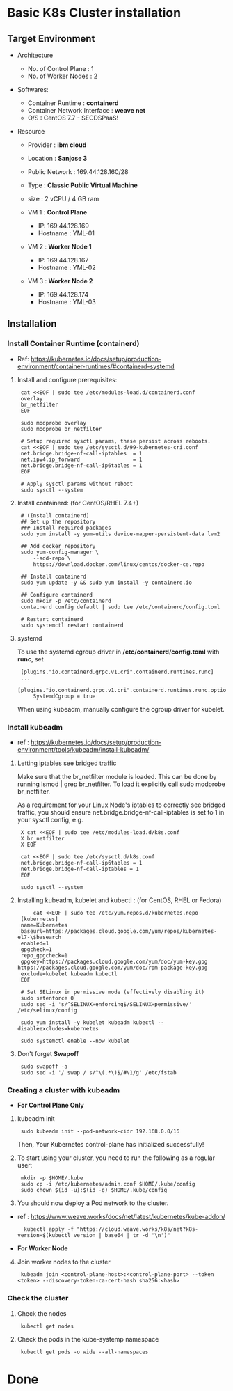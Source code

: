 # **Basic K8s Cluster installation**

## **Target Environment**

- Architecture
    - No. of Control Plane : 1
    - No. of Worker Nodes : 2

- Softwares:
    - Container Runtime : **containerd**
    - Container Network Interface : **weave net**
    - O/S : CentOS 7.7 - SECDSPaaS!

- Resource 
    - Provider : **ibm cloud**
    - Location : **Sanjose 3**
    - Public Network : 169.44.128.160/28
    - Type : **Classic Public Virtual Machine**
    - size : 2 vCPU / 4 GB ram

    - VM 1 : **Control Plane**
        - IP: 169.44.128.169
        - Hostname : YML-01
    - VM 2 : **Worker Node 1**
        - IP: 169.44.128.167
        - Hostname : YML-02
    - VM 3 : **Worker Node 2**
        - IP: 169.44.128.174
        - Hostname : YML-03
        
## **Installation**

### **Install Container Runtime (containerd)**

- Ref: https://kubernetes.io/docs/setup/production-environment/container-runtimes/#containerd-systemd

1. Install and configure prerequisites:

        cat <<EOF | sudo tee /etc/modules-load.d/containerd.conf
        overlay
        br_netfilter
        EOF

        sudo modprobe overlay
        sudo modprobe br_netfilter

        # Setup required sysctl params, these persist across reboots.
        cat <<EOF | sudo tee /etc/sysctl.d/99-kubernetes-cri.conf
        net.bridge.bridge-nf-call-iptables  = 1
        net.ipv4.ip_forward                 = 1
        net.bridge.bridge-nf-call-ip6tables = 1
        EOF

        # Apply sysctl params without reboot
        sudo sysctl --system

2. Install containerd: (for CentOS/RHEL 7.4+)

        # (Install containerd)
        ## Set up the repository
        ### Install required packages
        sudo yum install -y yum-utils device-mapper-persistent-data lvm2

        ## Add docker repository
        sudo yum-config-manager \
            --add-repo \
            https://download.docker.com/linux/centos/docker-ce.repo

        ## Install containerd
        sudo yum update -y && sudo yum install -y containerd.io

        ## Configure containerd
        sudo mkdir -p /etc/containerd
        containerd config default | sudo tee /etc/containerd/config.toml

        # Restart containerd
        sudo systemctl restart containerd

3. systemd

    To use the systemd cgroup driver in **/etc/containerd/config.toml** with **runc**, set

        [plugins."io.containerd.grpc.v1.cri".containerd.runtimes.runc]
        ...
        [plugins."io.containerd.grpc.v1.cri".containerd.runtimes.runc.options]
            SystemdCgroup = true

    When using kubeadm, manually configure the cgroup driver for kubelet.  

### **Install kubeadm**

- ref : https://kubernetes.io/docs/setup/production-environment/tools/kubeadm/install-kubeadm/


1. Letting iptables see bridged traffic
    
    Make sure that the br_netfilter module is loaded. This can be done by running lsmod | grep br_netfilter. To load it explicitly call sudo modprobe br_netfilter.

    As a requirement for your Linux Node's iptables to correctly see bridged traffic, you should ensure net.bridge.bridge-nf-call-iptables is set to 1 in your sysctl config, e.g.

        X cat <<EOF | sudo tee /etc/modules-load.d/k8s.conf
        X br_netfilter
        X EOF

        cat <<EOF | sudo tee /etc/sysctl.d/k8s.conf
        net.bridge.bridge-nf-call-ip6tables = 1
        net.bridge.bridge-nf-call-iptables = 1
        EOF

        sudo sysctl --system

2. Installing kubeadm, kubelet and kubectl : (for CentOS, RHEL or Fedora)

            cat <<EOF | sudo tee /etc/yum.repos.d/kubernetes.repo
        [kubernetes]
        name=Kubernetes
        baseurl=https://packages.cloud.google.com/yum/repos/kubernetes-el7-\$basearch
        enabled=1
        gpgcheck=1
        repo_gpgcheck=1
        gpgkey=https://packages.cloud.google.com/yum/doc/yum-key.gpg https://packages.cloud.google.com/yum/doc/rpm-package-key.gpg
        exclude=kubelet kubeadm kubectl
        EOF

        # Set SELinux in permissive mode (effectively disabling it)
        sudo setenforce 0
        sudo sed -i 's/^SELINUX=enforcing$/SELINUX=permissive/' /etc/selinux/config

        sudo yum install -y kubelet kubeadm kubectl --disableexcludes=kubernetes

        sudo systemctl enable --now kubelet


3. Don't forget **Swapoff**

        sudo swapoff -a
        sudo sed -i '/ swap / s/^\(.*\)$/#\1/g' /etc/fstab

### **Creating a cluster with kubeadm**

- **For Control Plane Only**
1. kubeadm init

        sudo kubeadm init --pod-network-cidr 192.168.0.0/16

    Then, Your Kubernetes control-plane has initialized successfully!
2. To start using your cluster, you need to run the following as a regular user:

        mkdir -p $HOME/.kube
        sudo cp -i /etc/kubernetes/admin.conf $HOME/.kube/config
        sudo chown $(id -u):$(id -g) $HOME/.kube/config

3. You should now deploy a Pod network to the cluster.
- ref : https://www.weave.works/docs/net/latest/kubernetes/kube-addon/

        kubectl apply -f "https://cloud.weave.works/k8s/net?k8s-version=$(kubectl version | base64 | tr -d '\n')"

- **For Worker Node**

4. Join worker nodes to the cluster

        kubeadm join <control-plane-host>:<control-plane-port> --token <token> --discovery-token-ca-cert-hash sha256:<hash>

### **Check the cluster**
1. Check the nodes

        kubectl get nodes

2. Check the pods in the kube-systemp namespace

        kubectl get pods -o wide --all-namespaces
        
# **Done**